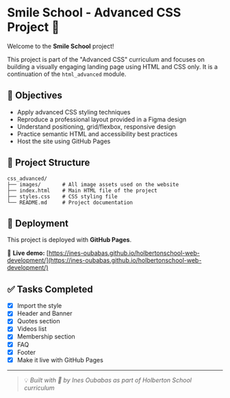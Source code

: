# Smile School - Advanced CSS Project 🎨

Welcome to the **Smile School** project!

This project is part of the "Advanced CSS" curriculum and focuses on building a visually engaging landing page using HTML and CSS only. It is a continuation of the `html_advanced` module.

## 🎯 Objectives

- Apply advanced CSS styling techniques
- Reproduce a professional layout provided in a Figma design
- Understand positioning, grid/flexbox, responsive design
- Practice semantic HTML and accessibility best practices
- Host the site using GitHub Pages

## 🧱 Project Structure
```
css_advanced/
├── images/       # All image assets used on the website
├── index.html    # Main HTML file of the project
├── styles.css    # CSS styling file
└── README.md     # Project documentation
```


## 🚀 Deployment

This project is deployed with **GitHub Pages**.

🔗 **Live demo:** [https://ines-oubabas.github.io/holbertonschool-web-development/](https://ines-oubabas.github.io/holbertonschool-web-development/)

## ✅ Tasks Completed

- [x] Import the style
- [x] Header and Banner
- [x] Quotes section
- [x] Videos list
- [x] Membership section
- [x] FAQ
- [x] Footer
- [x] Make it live with GitHub Pages

---

> 💡 *Built with 💜 by Ines Oubabas as part of Holberton School curriculum*
